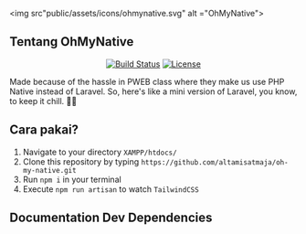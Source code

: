 
<img src"public/assets/icons/ohmynative.svg" alt ="OhMyNative">

## Tentang OhMyNative

<p align="center">
<a href="https://travis-ci.org/laravel/framework"><img src="https://travis-ci.org/laravel/framework.svg" alt="Build Status"></a>
<a href="https://packagist.org/packages/laravel/framework"><img src="https://img.shields.io/packagist/l/laravel/framework" alt="License"></a>
</p>

Made because of the hassle in PWEB class where they make us use PHP Native instead of Laravel. So, here's like a mini version of Laravel, you know, to keep it chill. 🌾🤩

## Cara pakai?

1. Navigate to your directory `XAMPP/htdocs/`
2. Clone this repository by typing `https://github.com/altamisatmaja/oh-my-native.git`
3. Run `npm i` in your terminal
4. Execute `npm run artisan` to watch `TailwindCSS`


## Documentation Dev Dependencies
<a href="https://tailwindcss.com/docs/installation"></a>